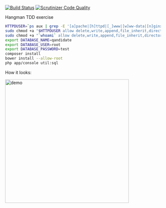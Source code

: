 [![Build Status](https://travis-ci.org/cordoval/hangman-tdd.svg?branch=master)](https://travis-ci.org/cordoval/hangman-tdd)
[![Scrutinizer Code Quality](https://scrutinizer-ci.com/g/cordoval/hangman-tdd/badges/quality-score.png?b=master)](https://scrutinizer-ci.com/g/cordoval/hangman-tdd/?branch=master)

Hangman TDD exercise

```bash
HTTPDUSER=`ps aux | grep -E '[a]pache|[h]ttpd|[_]www|[w]ww-data|[n]ginx' | grep -v root | head -1 | cut -d\  -f1`
sudo chmod +a "$HTTPDUSER allow delete,write,append,file_inherit,directory_inherit" app/cache app/logs
sudo chmod +a "`whoami` allow delete,write,append,file_inherit,directory_inherit" app/cache app/logs
export DATABASE_NAME=qandidate
export DATABASE_USER=root
export DATABASE_PASSWORD=test
composer install
bower install --allow-root
php app/console util:sql
```

How it looks:

<img src="https://cloud.githubusercontent.com/assets/328359/6115373/2bfc8dcc-b073-11e4-82ac-f3a802b5037b.png" alt="demo"  width="400px"/>
